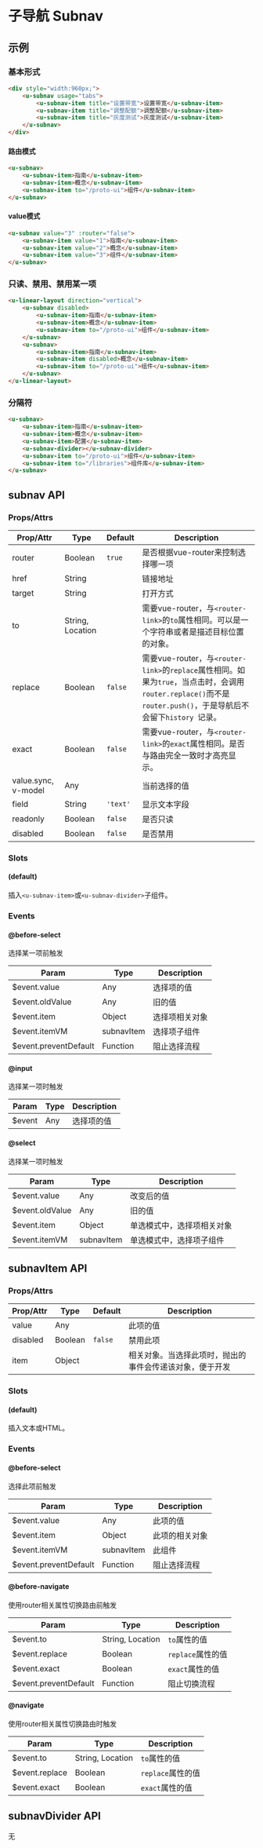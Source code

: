# 子导航 Subnav

## 示例
### 基本形式

``` html
<div style="width:960px;">
    <u-subnav usage="tabs">
        <u-subnav-item title="设置带宽">设置带宽</u-subnav-item>
        <u-subnav-item title="调整配额">调整配额</u-subnav-item>
        <u-subnav-item title="灰度测试">灰度测试</u-subnav-item>
    </u-subnav>
</div>
```

#### 路由模式

``` html
<u-subnav>
    <u-subnav-item>指南</u-subnav-item>
    <u-subnav-item>概念</u-subnav-item>
    <u-subnav-item to="/proto-ui">组件</u-subnav-item>
</u-subnav>
```

#### value模式

``` html
<u-subnav value="3" :router="false">
    <u-subnav-item value="1">指南</u-subnav-item>
    <u-subnav-item value="2">概念</u-subnav-item>
    <u-subnav-item value="3">组件</u-subnav-item>
</u-subnav>
```

### 只读、禁用、禁用某一项

``` html
<u-linear-layout direction="vertical">
    <u-subnav disabled>
        <u-subnav-item>指南</u-subnav-item>
        <u-subnav-item>概念</u-subnav-item>
        <u-subnav-item to="/proto-ui">组件</u-subnav-item>
    </u-subnav>
    <u-subnav>
        <u-subnav-item>指南</u-subnav-item>
        <u-subnav-item disabled>概念</u-subnav-item>
        <u-subnav-item to="/proto-ui">组件</u-subnav-item>
    </u-subnav>
</u-linear-layout>
```

### 分隔符

``` html
<u-subnav>
    <u-subnav-item>指南</u-subnav-item>
    <u-subnav-item>概念</u-subnav-item>
    <u-subnav-item>配置</u-subnav-item>
    <u-subnav-divider></u-subnav-divider>
    <u-subnav-item to="/proto-ui">组件</u-subnav-item>
    <u-subnav-item to="/libraries">组件库</u-subnav-item>
</u-subnav>
```

## subnav API
### Props/Attrs

| Prop/Attr | Type | Default | Description |
| --------- | ---- | ------- | ----------- |
| router | Boolean | `true` | 是否根据vue-router来控制选择哪一项 |
| href | String |  | 链接地址 |
| target | String |  | 打开方式 |
| to | String,  Location |  | 需要vue-router，与`<router-link>`的`to`属性相同。可以是一个字符串或者是描述目标位置的对象。 |
| replace | Boolean | `false` | 需要vue-router，与`<router-link>`的`replace`属性相同。如果为`true`，当点击时，会调用`router.replace()`而不是`router.push()`，于是导航后不会留下`history `记录。 |
| exact | Boolean | `false` | 需要vue-router，与`<router-link>`的`exact`属性相同。是否与路由完全一致时才高亮显示。 |
| value.sync, v-model | Any | | 当前选择的值 |
| field | String | `'text'` | 显示文本字段 |
| readonly | Boolean | `false` | 是否只读 |
| disabled | Boolean | `false` | 是否禁用 |

### Slots

#### (default)

插入`<u-subnav-item>`或`<u-subnav-divider>`子组件。

### Events

#### @before-select

选择某一项前触发

| Param | Type | Description |
| ----- | ---- | ----------- |
| $event.value | Any | 选择项的值 |
| $event.oldValue | Any | 旧的值 |
| $event.item | Object | 选择项相关对象 |
| $event.itemVM | subnavItem | 选择项子组件 |
| $event.preventDefault | Function | 阻止选择流程 |

#### @input

选择某一项时触发

| Param | Type | Description |
| ----- | ---- | ----------- |
| $event | Any | 选择项的值 |

#### @select

选择某一项时触发

| Param | Type | Description |
| ----- | ---- | ----------- |
| $event.value | Any | 改变后的值 |
| $event.oldValue | Any | 旧的值 |
| $event.item | Object | 单选模式中，选择项相关对象 |
| $event.itemVM | subnavItem |  单选模式中，选择项子组件 |

## subnavItem API
### Props/Attrs

| Prop/Attr | Type | Default | Description |
| --------- | ---- | ------- | ----------- |
| value | Any | | 此项的值 |
| disabled | Boolean | `false` | 禁用此项 |
| item | Object | | 相关对象。当选择此项时，抛出的事件会传递该对象，便于开发 |

### Slots

#### (default)

插入文本或HTML。

### Events

#### @before-select

选择此项前触发

| Param | Type | Description |
| ----- | ---- | ----------- |
| $event.value | Any | 此项的值 |
| $event.item | Object | 此项的相关对象 |
| $event.itemVM | subnavItem | 此组件 |
| $event.preventDefault | Function | 阻止选择流程 |

#### @before-navigate

使用router相关属性切换路由前触发

| Param | Type | Description |
| ----- | ---- | ----------- |
| $event.to | String,  Location | `to`属性的值 |
| $event.replace | Boolean | `replace`属性的值 |
| $event.exact | Boolean | `exact`属性的值 |
| $event.preventDefault | Function | 阻止切换流程 |

#### @navigate

使用router相关属性切换路由时触发

| Param | Type | Description |
| ----- | ---- | ----------- |
| $event.to | String,  Location | `to`属性的值 |
| $event.replace | Boolean | `replace`属性的值 |
| $event.exact | Boolean | `exact`属性的值 |

## subnavDivider API

无

